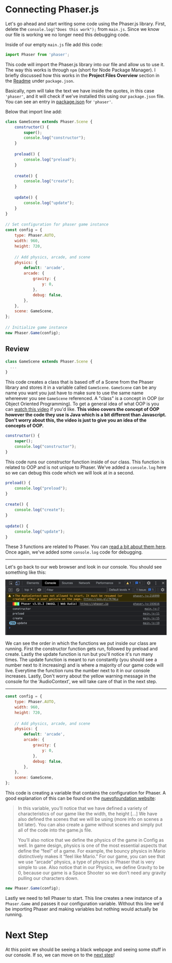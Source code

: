 # Connecting Phaser.js

Let's go ahead and start writing some code using the Phaser.js library. First, delete the `console.log("Does this work");` from `main.js`. Since we know our file is working we no longer need this debugging code.

Inside of our empty `main.js` file add this code:

```javascript
import Phaser from 'phaser';
```

This code will import the Phaser.js library into our file and allow us to use it. The way this works is through `npm` (short for Node Package Manager). I briefly discussed how this works in the **Project Files Overview** section in the [Readme](../README.md#project-files-overview) under `package.json`.

Basically, npm will take the text we have inside the quotes, in this case `'phaser'`, and it will check if we've installed this using our `package.json` file. You can see an entry in [package.json](../package.json#L20) for `'phaser'`.

Below that import line add:

```javascript
class GameScene extends Phaser.Scene {
    constructor() {
        super();
        console.log("constructor");
    }

    preload() {
        console.log("preload");
    }

    create() {
        console.log("create");
    }

    update() {
        console.log("update");
    }
}

// Set configuration for phaser game instance
const config = {
    type: Phaser.AUTO,
    width: 960,
    height: 720,
    
    // Add physics, arcade, and scene
    physics: {
        default: 'arcade',
        arcade: {
            gravity: {
                y: 0,
            },
            debug: false,
        },
    },
    scene: GameScene,
};

// Initialize game instance
new Phaser.Game(config);
```

## Review

```javascript
class GameScene extends Phaser.Scene {
  ...
}
```

This code creates a class that is based off of a Scene from the Phaser library and stores it in a variable called `GameScene`. `GameScene` can be any name you want you just have to make sure to use the same name whereever you see `GameScene` referenced. A "class" is a concept in OOP (or Object Oriented Programming). To get a general idea of what OOP is you can [watch this video](https://www.youtube.com/watch?v=m_MQYyJpIjg) if you'd like. **This video covers the concept of OOP however the code they use is Java which is a bit different than Javascript. Don't worry about this, the video is just to give you an idea of the concepts of OOP.**

```javascript
constructor() {
    super();
    console.log("constructor");
}
```

This code runs our constructor function inside of our class. This function is related to OOP and is not unique to Phaser. We've added a `console.log` here so we can debug this code which we will look at in a second.

```javascript
preload() {
    console.log("preload");
}

create() {
    console.log("create");
}

update() {
    console.log("update");
}
```

These 3 functions are related to Phaser. You can [read a bit about them here](https://workshops.nuevofoundation.org/phaser-space-invaders-game/preload-create-update/). Once again, we've added some `console.log` code for debugging.

---

Let's go back to our web browser and look in our console. You should see something like this:

![Class debugging console](images/class-debug-console.png)

We can see the order in which the functions we put inside our class are running. First the constructor function gets run, followed by preload and create. Lastly the update function is run but you'll notice it's run many times. The update function is meant to run constantly (you should see a number next to it increasing) and is where a majority of our game code will live. Everytime the function runs the number next to it in our console increases. Lastly, Don't worry about the yellow warning message in the console for the 'AudioContext', we will take care of that in the next step.

---

```javascript
const config = {
    type: Phaser.AUTO,
    width: 960,
    height: 720,
    
    // Add physics, arcade, and scene
    physics: {
        default: 'arcade',
        arcade: {
            gravity: {
                y: 0,
            },
            debug: false,
        },
    },
    scene: GameScene,
};
```

This code is creating a variable that contains the configuration for Phaser. A good explanation of this can be found on the [nuevofoundation website](https://workshops.nuevofoundation.org/phaser-space-invaders-game/phaser-fundementals/):

> In this variable, you’ll notice that we have defined a variety of characteristics of our game like the width, the height [...] We have also defined the scenes that we will be using (more info on scenes a bit later). You can also create a game without scenes and simply put all of the code into the game.js file.
>
> You’ll also notice that we define the physics of the game in Config as well. In game design, physics is one of the most essential aspects that define the “feel” of a game. For example, the bouncy physics in Mario distinctively makes it “feel like Mario.” For our game, you can see that we use “arcade” physics, a type of physics in Phaser that is very simple to use. Also notice that in our Physics, we define Gravity to be 0, because our game is a Space Shooter so we don’t need any gravity pulling our characters down.

```javascript
new Phaser.Game(config);
```

Lastly we need to tell Phaser to start. This line creates a new instance of a `Phaser.Game` and passes it our configuration variable. Without this line we'd be importing Phaser and making variables but nothing would actually be running.

# Next Step

At this point we should be seeing a black webpage and seeing some stuff in our console. If so, we can move on to the [next step](step4.md)!
